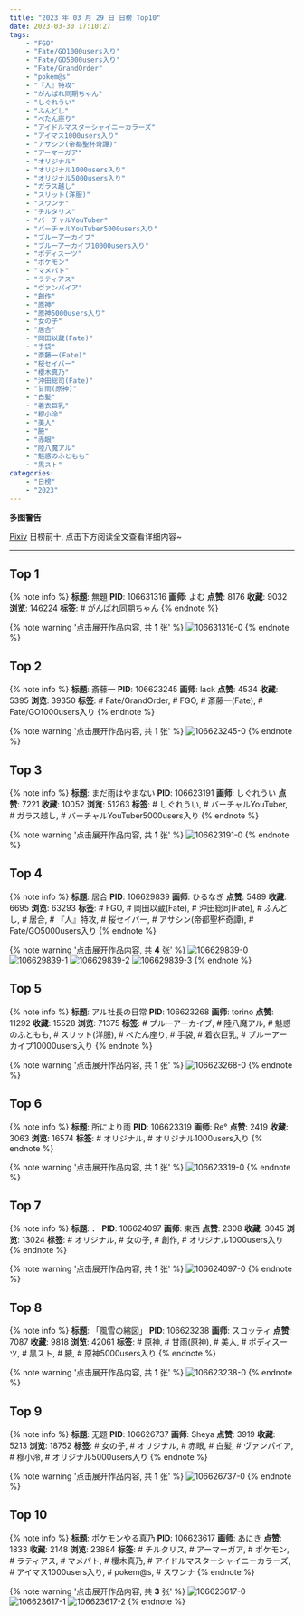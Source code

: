 ```yaml
---
title: "2023 年 03 月 29 日 日榜 Top10"
date: 2023-03-30 17:10:27
tags:
    - "FGO"
    - "Fate/GO1000users入り"
    - "Fate/GO5000users入り"
    - "Fate/GrandOrder"
    - "pokem@s"
    - "『人』特攻"
    - "がんばれ同期ちゃん"
    - "しぐれうい"
    - "ふんどし"
    - "ぺたん座り"
    - "アイドルマスターシャイニーカラーズ"
    - "アイマス1000users入り"
    - "アサシン(帝都聖杯奇譚)"
    - "アーマーガア"
    - "オリジナル"
    - "オリジナル1000users入り"
    - "オリジナル5000users入り"
    - "ガラス越し"
    - "スリット(洋服)"
    - "スワンナ"
    - "チルタリス"
    - "バーチャルYouTuber"
    - "バーチャルYouTuber5000users入り"
    - "ブルーアーカイブ"
    - "ブルーアーカイブ10000users入り"
    - "ボディスーツ"
    - "ポケモン"
    - "マメパト"
    - "ラティアス"
    - "ヴァンパイア"
    - "創作"
    - "原神"
    - "原神5000users入り"
    - "女の子"
    - "居合"
    - "岡田以蔵(Fate)"
    - "手袋"
    - "斎藤一(Fate)"
    - "桜セイバー"
    - "櫻木真乃"
    - "沖田総司(Fate)"
    - "甘雨(原神)"
    - "白髪"
    - "着衣巨乳"
    - "穆小泠"
    - "美人"
    - "腋"
    - "赤眼"
    - "陸八魔アル"
    - "魅惑のふともも"
    - "黒スト"
categories:
    - "日榜"
    - "2023"
---
```


<i class="fa fa-triangle-exclamation"></i>**多图警告**<i class="fa fa-triangle-exclamation"></i>

[Pixiv](https://www.pixiv.net/) 日榜前十, 点击下方阅读全文查看详细内容~

<!-- more -->

---

## Top 1

{% note info %}
**标题**: 無題
**PID**: 106631316 **画师**: よむ
**点赞**: 8176 **收藏**: 9032 **浏览**: 146224
**标签**: # がんばれ同期ちゃん
{% endnote %}

{% note warning '点击展开作品内容, 共 **1** 张' %}
![106631316-0](https://i.pixiv.re/img-original/img/2023/03/28/08/04/14/106631316_p0.png)
{% endnote %}

## Top 2

{% note info %}
**标题**: 斎藤一
**PID**: 106623245 **画师**: lack
**点赞**: 4534 **收藏**: 5395 **浏览**: 39350
**标签**: # Fate/GrandOrder, # FGO, # 斎藤一(Fate), # Fate/GO1000users入り
{% endnote %}

{% note warning '点击展开作品内容, 共 **1** 张' %}
![106623245-0](https://i.pixiv.re/img-original/img/2023/03/28/00/00/45/106623245_p0.png)
{% endnote %}

## Top 3

{% note info %}
**标题**: まだ雨はやまない
**PID**: 106623191 **画师**: しぐれうい
**点赞**: 7221 **收藏**: 10052 **浏览**: 51263
**标签**: # しぐれうい, # バーチャルYouTuber, # ガラス越し, # バーチャルYouTuber5000users入り
{% endnote %}

{% note warning '点击展开作品内容, 共 **1** 张' %}
![106623191-0](https://i.pixiv.re/img-original/img/2023/03/28/00/00/21/106623191_p0.jpg)
{% endnote %}

## Top 4

{% note info %}
**标题**: 居合
**PID**: 106629839 **画师**: ひるなぎ
**点赞**: 5489 **收藏**: 6695 **浏览**: 63293
**标签**: # FGO, # 岡田以蔵(Fate), # 沖田総司(Fate), # ふんどし, # 居合, # 『人』特攻, # 桜セイバー, # アサシン(帝都聖杯奇譚), # Fate/GO5000users入り
{% endnote %}

{% note warning '点击展开作品内容, 共 **4** 张' %}
![106629839-0](https://i.pixiv.re/img-original/img/2023/03/28/06/00/08/106629839_p0.jpg)
![106629839-1](https://i.pixiv.re/img-original/img/2023/03/28/06/00/08/106629839_p1.jpg)
![106629839-2](https://i.pixiv.re/img-original/img/2023/03/28/06/00/08/106629839_p2.jpg)
![106629839-3](https://i.pixiv.re/img-original/img/2023/03/28/06/00/08/106629839_p3.jpg)
{% endnote %}

## Top 5

{% note info %}
**标题**: アル社長の日常
**PID**: 106623268 **画师**: torino
**点赞**: 11292 **收藏**: 15528 **浏览**: 71375
**标签**: # ブルーアーカイブ, # 陸八魔アル, # 魅惑のふともも, # スリット(洋服), # ぺたん座り, # 手袋, # 着衣巨乳, # ブルーアーカイブ10000users入り
{% endnote %}

{% note warning '点击展开作品内容, 共 **1** 张' %}
![106623268-0](https://i.pixiv.re/img-original/img/2023/03/28/00/00/55/106623268_p0.jpg)
{% endnote %}

## Top 6

{% note info %}
**标题**: 所により雨
**PID**: 106623319 **画师**: Re°
**点赞**: 2419 **收藏**: 3063 **浏览**: 16574
**标签**: # オリジナル, # オリジナル1000users入り
{% endnote %}

{% note warning '点击展开作品内容, 共 **1** 张' %}
![106623319-0](https://i.pixiv.re/img-original/img/2023/03/28/00/01/21/106623319_p0.png)
{% endnote %}

## Top 7

{% note info %}
**标题**: ．
**PID**: 106624097 **画师**: 東西
**点赞**: 2308 **收藏**: 3045 **浏览**: 13024
**标签**: # オリジナル, # 女の子, # 創作, # オリジナル1000users入り
{% endnote %}

{% note warning '点击展开作品内容, 共 **1** 张' %}
![106624097-0](https://i.pixiv.re/img-original/img/2023/03/28/08/58/40/106624097_p0.png)
{% endnote %}

## Top 8

{% note info %}
**标题**: 「風雪の縮図」
**PID**: 106623238 **画师**: スコッティ
**点赞**: 7087 **收藏**: 9818 **浏览**: 42061
**标签**: # 原神, # 甘雨(原神), # 美人, # ボディスーツ, # 黒スト, # 腋, # 原神5000users入り
{% endnote %}

{% note warning '点击展开作品内容, 共 **1** 张' %}
![106623238-0](https://i.pixiv.re/img-original/img/2023/03/28/00/00/39/106623238_p0.jpg)
{% endnote %}

## Top 9

{% note info %}
**标题**: 无题
**PID**: 106626737 **画师**: Sheya
**点赞**: 3919 **收藏**: 5213 **浏览**: 18752
**标签**: # 女の子, # オリジナル, # 赤眼, # 白髪, # ヴァンパイア, # 穆小泠, # オリジナル5000users入り
{% endnote %}

{% note warning '点击展开作品内容, 共 **1** 张' %}
![106626737-0](https://i.pixiv.re/img-original/img/2023/03/28/01/48/54/106626737_p0.jpg)
{% endnote %}

## Top 10

{% note info %}
**标题**: ポケモンやる真乃
**PID**: 106623617 **画师**: あにき
**点赞**: 1833 **收藏**: 2148 **浏览**: 23884
**标签**: # チルタリス, # アーマーガア, # ポケモン, # ラティアス, # マメパト, # 櫻木真乃, # アイドルマスターシャイニーカラーズ, # アイマス1000users入り, # pokem@s, # スワンナ
{% endnote %}

{% note warning '点击展开作品内容, 共 **3** 张' %}
![106623617-0](https://i.pixiv.re/img-original/img/2023/03/28/00/05/43/106623617_p0.jpg)
![106623617-1](https://i.pixiv.re/img-original/img/2023/03/28/00/05/43/106623617_p1.jpg)
![106623617-2](https://i.pixiv.re/img-original/img/2023/03/28/00/05/43/106623617_p2.jpg)
{% endnote %}
